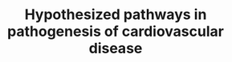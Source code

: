 ---
annotations:
- id: DOID:3627
  parent: cardiovascular system disease
  type: Disease Ontology
  value: aortic aneurysm
- id: DOID:4079
  parent: cardiovascular system disease
  type: Disease Ontology
  value: heart valve disease
- id: CL:0002350
  parent: animal cell
  type: Cell Type Ontology
  value: endocardial cell
- id: PW:0000013
  parent: disease pathway
  type: Pathway Ontology
  value: disease pathway
- id: PW:0000020
  parent: disease pathway
  type: Pathway Ontology
  value: cardiovascular system disease pathway
- id: DOID:0050700
  parent: cardiovascular system disease
  type: Disease Ontology
  value: cardiomyopathy
- id: DOID:1936
  parent: cardiovascular system disease
  type: Disease Ontology
  value: atherosclerosis
- id: DOID:13378
  type: Disease Ontology
  value: Kawasaki disease
- id: DOID:1287
  parent: cardiovascular system disease
  type: Disease Ontology
  value: cardiovascular system disease
- id: PW:0000022
  parent: disease pathway
  type: Pathway Ontology
  value: cardiomyopathy pathway
- id: DOID:10763
  parent: cardiovascular system disease
  type: Disease Ontology
  value: hypertension
authors:
- AARandCo
- Jmelius
- Khanspers
- AMTan
- Fehrhart
- Eweitz
- Egonw
citedin:
- link: PMC9015122
  title: Understanding signaling and metabolic paths using semantified and harmonized
    information about biological interactions (2022)
- link: PMC8868589
  title: Comprehensive Statistical and Bioinformatics Analysis in the Deciphering
    of Putative Mechanisms by Which Lipid-Associated GWAS Loci Contribute to Coronary
    Artery Disease (2022)
communities:
- Diseases
description: The pathways hypothesized to be involved in cardiovascular diseases begin
  with LTBPs and fibrillins activating a TGFBR complex. The complex can begin the
  canonical TGFB pathway involving SMAD proteins that target gene expression for proteins
  involved in endocardial and epicardial EMT, neural crest migration, ECM remodeling,
  cell differentiation, development and maintenance of cardiovascular structure and
  function. The non-canonical TGFB pathway involves the calcium-calneurin signaling
  pathway that also affects those functions. The TGFBR complex also activates SHCA
  and Tak1, which promote the function of a complex (ERK1/2, JNK1, and p38) to regulate
  the previously mentioned cell functions and influence the development of cardiovascular
  diseases. These diseases are additionally influenced by a signaling pathway involving
  the activation of TGFB ligands, receptors, activators, and effectors by ANG2/AT1/2R
  complex. This pathway is based on figure 1 from Doetschman et al.   Proteins on
  this pathway have targeted assays available via the [https://assays.cancer.gov/available_assays?wp_id=WP3668
  CPTAC Assay Portal]
last-edited: 2025-02-21
ndex: 9f51ea2d-8b67-11eb-9e72-0ac135e8bacf
organisms:
- Homo sapiens
redirect_from:
- /index.php/Pathway:WP3668
- /instance/WP3668
- /instance/WP3668_r136796
revision: r136796
schema-jsonld:
- '@context': https://schema.org/
  '@id': https://wikipathways.github.io/pathways/WP3668.html
  '@type': Dataset
  creator:
    '@type': Organization
    name: WikiPathways
  description: The pathways hypothesized to be involved in cardiovascular diseases
    begin with LTBPs and fibrillins activating a TGFBR complex. The complex can begin
    the canonical TGFB pathway involving SMAD proteins that target gene expression
    for proteins involved in endocardial and epicardial EMT, neural crest migration,
    ECM remodeling, cell differentiation, development and maintenance of cardiovascular
    structure and function. The non-canonical TGFB pathway involves the calcium-calneurin
    signaling pathway that also affects those functions. The TGFBR complex also activates
    SHCA and Tak1, which promote the function of a complex (ERK1/2, JNK1, and p38)
    to regulate the previously mentioned cell functions and influence the development
    of cardiovascular diseases. These diseases are additionally influenced by a signaling
    pathway involving the activation of TGFB ligands, receptors, activators, and effectors
    by ANG2/AT1/2R complex. This pathway is based on figure 1 from Doetschman et al.   Proteins
    on this pathway have targeted assays available via the [https://assays.cancer.gov/available_assays?wp_id=WP3668
    CPTAC Assay Portal]
  keywords:
  - AGTR1
  - ANG2
  - CTGF
  - ENG
  - FBN1
  - FBN2
  - FBN3
  - FLNA
  - LTBP1
  - LTBP2
  - MAPK1
  - MAPK14
  - MAPK3
  - MAPK8
  - NR2C2
  - POSTN
  - RUNX2
  - SERPINE1
  - SHC1
  - SMAD2
  - SMAD3
  - SMAD4
  - TGFBR1
  - TGFBR2
  - TGFBR3
  license: CC0
  name: Hypothesized pathways in pathogenesis of cardiovascular disease
seo: CreativeWork
title: Hypothesized pathways in pathogenesis of cardiovascular disease
wpid: WP3668
---